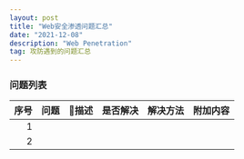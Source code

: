 ```yaml
---
layout: post
title: "Web安全渗透问题汇总"
date: "2021-12-08"
description: "Web Penetration"
tag: 攻防遇到的问题汇总
--- 
```




### 问题列表

| 序号 | 问题 |  描述  |  是否解决  |  解决方法  |  附加内容  |
| --: | --: | --: | --: | --: |  --: |
| 1 |    |    |   |   |   |
| 2 |  |    |   |   |    |
